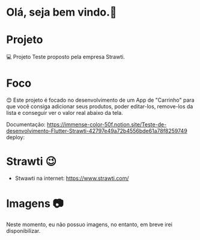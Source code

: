 # Olá, seja bem vindo.👋

# Projeto
💻 Projeto Teste proposto pela empresa Strawti.

# Foco
😊 Este projeto é focado no desenvolvimento de um App de "Carrinho" para que você consiga adicionar seus produtos, poder editar-los,
remove-los da lista e conseguir ver o valor real abaixo da tela.

Documentação: https://immense-color-50f.notion.site/Teste-de-desenvolvimento-Flutter-Strawti-42797e49a72b4556bde61a78f8259749
deploy: 

# Strawti 😉

* Stwawti na internet: https://www.strawti.com/

# Imagens 📷
Neste momento, eu não possuo imagens, no entanto, em breve irei disponibilizar.
